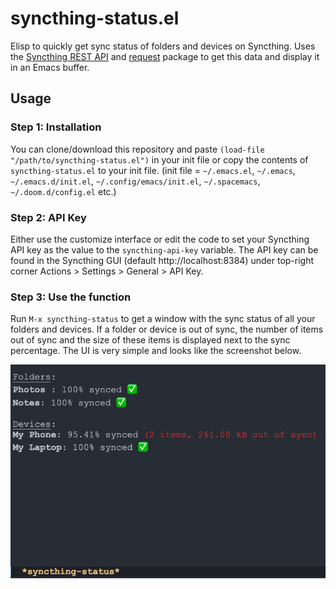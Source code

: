 # syncthing-status.el
Elisp to quickly get sync status of folders and devices on Syncthing. Uses the [Syncthing REST API](https://docs.syncthing.net/dev/rest.html) and [request](https://github.com/tkf/emacs-request/tree/master) package to get this data and display it in an Emacs buffer.

## Usage
### Step 1: Installation
You can clone/download this repository and paste `(load-file "/path/to/syncthing-status.el")` in your init file or copy the contents of `syncthing-status.el` to your init file.
(init file = `~/.emacs.el`, `~/.emacs`, `~/.emacs.d/init.el`, `~/.config/emacs/init.el`, `~/.spacemacs`, `~/.doom.d/config.el` etc.)

### Step 2: API Key
Either use the customize interface or edit the code to set your Syncthing API key as the value to the `syncthing-api-key` variable. The API key can be found in the Syncthing GUI (default http://localhost:8384) under top-right corner Actions > Settings > General > API Key.

### Step 3: Use the function
Run `M-x syncthing-status` to get a window with the sync status of all your folders and devices. If a folder or device is out of sync, the number of items out of sync and the size of these items is displayed next to the sync percentage. The UI is very simple and looks like the screenshot below.

![Screenshot of *syncthing-status* buffer](syncthing-status-screenshot.png)

